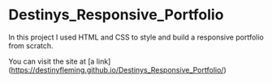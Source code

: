 # Destinys_Responsive_Portfolio
In this project I used HTML and CSS to style and build a responsive portfolio from scratch.

You can visit the site at [a link] (https://destinyfleming.github.io/Destinys_Responsive_Portfolio/)